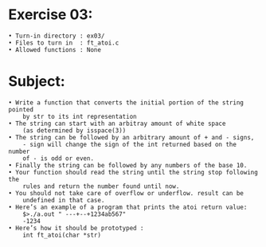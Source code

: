 # Exercise 03:
	• Turn-in directory : ex03/
	• Files to turn in  : ft_atoi.c
	• Allowed functions : None
# Subject:
	• Write a function that converts the initial portion of the string pointed
		by str to its int representation
	• The string can start with an arbitray amount of white space
		(as determined by isspace(3))
	• The string can be followed by an arbitrary amount of + and - signs,
		- sign will change the sign of the int returned based on the number
		of - is odd or even.
	• Finally the string can be followed by any numbers of the base 10.
	• Your function should read the string until the string stop following the
		rules and return the number found until now.
	• You should not take care of overflow or underflow. result can be
		undefined in that case.
	• Here’s an example of a program that prints the atoi return value:
		$>./a.out " ---+--+1234ab567"
		-1234
	• Here’s how it should be prototyped :
		int ft_atoi(char *str)
